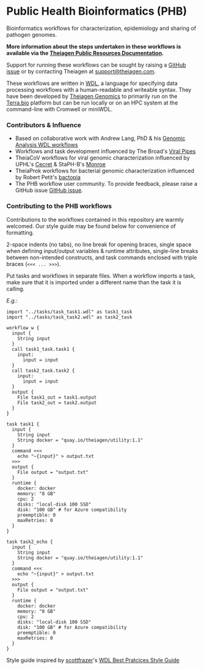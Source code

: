 # Public Health Bioinformatics (PHB)
Bioinformatics workflows for characterization, epidemiology and sharing of pathogen genomes. 

**More information about the steps undertaken in these workflows is available via the [Theiagen Public Resources Documentation](https://theiagen.notion.site/Theiagen-Public-Health-Resources-a4bd134b0c5c4fe39870e21029a30566).**

Support for running these workflows can be sought by raising a [GitHub issue](https://github.com/theiagen/public_health_bioinformatics/issues/new) or by contacting Theiagen at support@theiagen.com.

These workflows are written in [WDL](https://github.com/openwdl/wdl), a language for specifying data processing workflows with a human-readable and writeable syntax. They have been developed by [Theiagen Genomics](https://theiagen.com/) to primarily run on the [Terra.bio](https://terra.bio/) platform but can be run locally or on an HPC system at the command-line with Cromwell or miniWDL. 

### Contributors & Influence
* Based on collaborative work with Andrew Lang, PhD & his [Genomic Analysis WDL workflows](https://github.com/AndrewLangvt/genomic_analyses)
* Workflows and task development influenced by The Broad's [Viral Pipes](https://github.com/broadinstitute/viral-pipelines)
* TheiaCoV workflows for viral genomic characterization influenced by UPHL's [Cecret](https://github.com/UPHL-BioNGS/Cecret) & StaPH-B's [Monroe](https://staph-b.github.io/staphb_toolkit/workflow_docs/monroe/)
* TheiaProk workflows for bacterial genomic characterization influenced by Robert Petit's [bactopia](https://github.com/bactopia/bactopia)
* The PHB workflow user community. To provide feedback, please raise a GitHub issue [GitHub issue](https://github.com/theiagen/public_health_vioinformatics/issues/new).

### Contributing to the PHB workflows
Contributions to the workflows contained in this repository are warmly welcomed. Our style guide may be found below for convenience of formatting.

2-space indents (no tabs), no line break for opening braces, single space when defining input/output variables & runtime attributes, single-line breaks between non-intended constructs, and task commands enclosed with triple braces (`<<< ... >>>`).

Put tasks and workflows in separate files. When a workflow imports a task, make sure that it is imported under a different name than the task it is calling.

<em>E.g.</em>:
```
import "../tasks/task_task1.wdl" as task1_task
import "../tasks/task_task2.wdl" as task2_task

workflow w {
  input {
    String input
  }
  call task1_task.task1 {
    input:
      input = input
  }
  call task2_task.task2 {
    input: 
      input = input
  }
  output {
    File task1_out = task1.output
    File task2_out = task2.output 
  }      
}
```
```
task task1 {
  input {
    String input
    String docker = "quay.io/theiagen/utility:1.1"
  }
  command <<<
    echo "~{input}" > output.txt
  >>>
  output {
    File output = "output.txt"
  }
  runtime {
    docker: docker
    memory: "8 GB"
    cpu: 2
    disks: "local-disk 100 SSD"
    disk: "100 GB" # for Azure compatibility
    preemptible: 0
    maxRetries: 0
  }
}
```
```
task task2_echo {
  input {
    String input
    String docker = "quay.io/theiagen/utility:1.1"
  }
  command <<<
    echo "~{input}" > output.txt
  >>>
  output {
    File output = "output.txt"
  }
  runtime {
    docker: docker
    memory: "8 GB"
    cpu: 2
    disks: "local-disk 100 SSD"
    disk: "100 GB" # for Azure compatibility
    preemptible: 0
    maxRetries: 0
  }
}
```
Style guide inspired by [scottfrazer](https://gist.github.com/scottfrazer)'s [WDL Best Pratcices Style Guide](https://gist.github.com/scottfrazer/aa4ab1945a6a4c331211)
